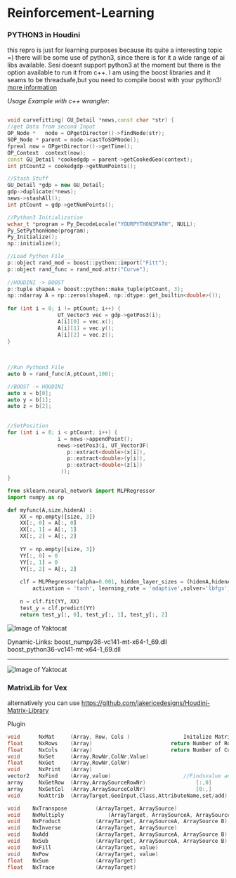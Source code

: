 # Reinforcement-Learning

### PYTHON3 in Houdini
this repro is just for learning purposes because its quite a interesting topic =) there will be some use of python3, since there is for it a wide range of ai libs available. 
Sesi doesnt support python3 at the moment but there is the option available to run
it from c++. I am using the boost libraries and it seams to be threadsafe,but you need to compile boost with your python3! [more information](https://www.boost.org/doc/libs/1_66_0/libs/python/doc/html/index.html)


*Usage Example with c++ wrangler*:

```c++

void curvefitting( GU_Detail *news,const char *str) {
//get Data from second Input
OP_Node *   node = OPgetDirector()->findNode(str);
SOP_Node * parent = node->castToSOPNode();
fpreal now = OPgetDirector()->getTime();
OP_Context  context(now);
const GU_Detail *cookedgdp = parent->getCookedGeo(context);
int ptCount2 = cookedgdp->getNumPoints();

//Stash Stuff
GU_Detail *gdp = new GU_Detail;
gdp->duplicate(*news);
news->stashAll();
int ptCount = gdp->getNumPoints();

//Python3 Initialization
wchar_t *program = Py_DecodeLocale("YOURPYTHON3PATH", NULL);
Py_SetPythonHome(program);
Py_Initialize();
np::initialize();

//Load Python File_________________________ 
p::object rand_mod = boost::python::import("Fitt");
p::object rand_func = rand_mod.attr("Curve");
        
//HOUDINI -> BOOST                            
p::tuple shapeA = boost::python::make_tuple(ptCount, 3);
np::ndarray A = np::zeros(shapeA, np::dtype::get_builtin<double>());
                                
for (int i = 0; i != ptCount; i++) {
                UT_Vector3 vec = gdp->getPos3(i);
                A[i][0] = vec.x();
                A[i][1] = vec.y();
                A[i][2] = vec.z();
}
        
        
          
//Run Python3 File     
auto b = rand_func(A,ptCount,100);

//BOOST -> HOUDINI   
auto x = b[0];
auto y = b[1];
auto z = b[2];        
      
      
//SetPosition   
for (int i = 0; i < ptCount; i++) {
                i = news->appendPoint();
                news->setPos3(i, UT_Vector3F(
                   p::extract<double>(x[i]),
                   p::extract<double>(y[i]),
                   p::extract<double>(z[i])
                 ));                    
}

```
```python
from sklearn.neural_network import MLPRegressor
import numpy as np

def myfunc(A,size,hidenA) :
	XX = np.empty([size, 3])
	XX[:, 0] = A[:, 0]
	XX[:, 1] = A[:, 1]
	XX[:, 2] = A[:, 2]
	
	YY = np.empty([size, 3])
	YY[:, 0] = 0
	YY[:, 1] = 0
	YY[:, 2] = A[:, 2]
	
	clf = MLPRegressor(alpha=0.001, hidden_layer_sizes = (hidenA,hidenA), max_iter = 50000, 
        activation = 'tanh', learning_rate = 'adaptive',solver='lbfgs')
	
	n = clf.fit(YY, XX)
	test_y = clf.predict(YY)
	return test_y[:, 0], test_y[:, 1], test_y[:, 2]

````
![Image of Yaktocat](https://i.ibb.co/QYxhVYT/fit.png)



Dynamic-Links:
boost_numpy36-vc141-mt-x64-1_69.dll    
boost_python36-vc141-mt-x64-1_69.dll
__________________________

![Image of Yaktocat](https://i.ibb.co/8xmdnLD/Unbenannts.png)





### MatrixLib for Vex  

alternatively you can use https://github.com/jakericedesigns/Houdini-Matrix-Library

Plugin
```c++
void      NxMat		(Array, Row, Cols )					Initalize Matrix
float     NxRows	(Array)							return Number of Rows Matrix
float     NxCols 	(Array)							return Number of Cols Matrix
void      NxSet		(Array,RowNr,ColNr,Value) 				
float     NxGet		(Array,RowNr,ColNr) 			
void   	  NxPrint	(Array)
vector2   NxFind	(Array,value) 						//Findsvalue and returns row col	
array 	  NxGetRow	(Array,ArraySourceRowNr) 				[:,0]
array 	  NxGetCol	(Array,ArraySourceColNr)				[0:,]
void      NxAttrib 	(ArrayTarget,GeoInput,Class,AttributeName,set/add)   	

void	NxTranspose			(ArrayTarget, ArraySource) 
void	NxMultiply  			(ArrayTarget, ArraySourceA, ArraySource B)   A * B
void	NxProduct			(ArrayTarget, ArraySourceA, ArraySource B)   hadmard product 
void	NxInverse			(ArrayTarget, ArraySource)
void	NxAdd				(ArrayTarget, ArraySourceA, ArraySource B)    A+B
void	NxSub				(ArrayTarget, ArraySourceA, ArraySource B)    A-B
void	NxFill				(ArrayTarget, value)
void  	NxPow				(ArrayTarget, value) 
float 	NxSum 				(ArrayTarget)            
float 	NxTrace				(ArrayTarget)	 
````
